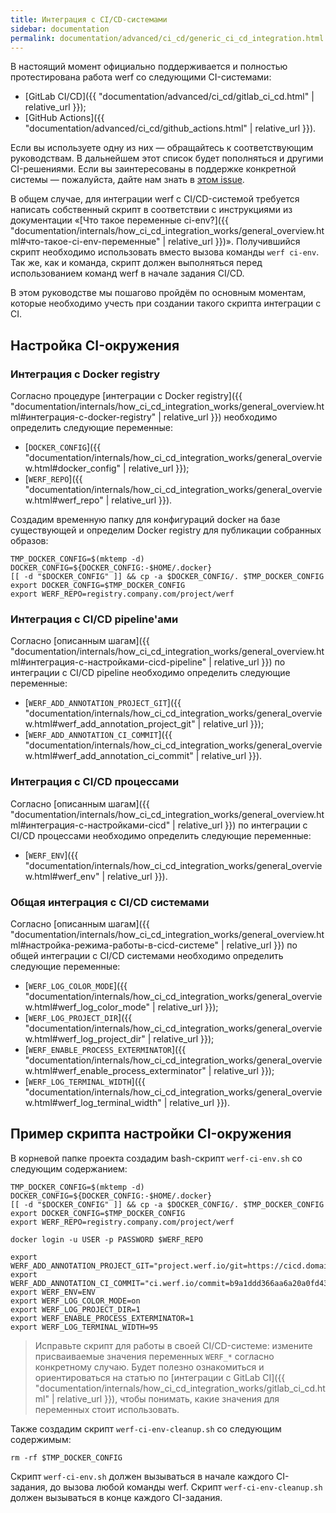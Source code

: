 ```yaml
---
title: Интеграция с CI/CD-системами
sidebar: documentation
permalink: documentation/advanced/ci_cd/generic_ci_cd_integration.html
---
```


В настоящий момент официально поддерживается и полностью протестирована работа werf со следующими CI-системами:
 * [GitLab CI/CD]({{ "documentation/advanced/ci_cd/gitlab_ci_cd.html" | relative_url }});
 * [GitHub Actions]({{ "documentation/advanced/ci_cd/github_actions.html" | relative_url }}).

Если вы используете одну из них — обращайтесь к соответствующим руководствам. В дальнейшем этот список будет пополняться и другими CI-решениями. Если вы заинтересованы в поддержке конкретной системы — пожалуйста, дайте нам знать в [этом issue](https://github.com/werf/werf/issues/1617).

В общем случае, для интеграции werf с CI/CD-системой требуется написать собственный скрипт в соответствии с инструкциями из документации «[Что такое переменные ci-env?]({{ "documentation/internals/how_ci_cd_integration_works/general_overview.html#что-такое-ci-env-переменные" | relative_url }})». Получившийся скрипт необходимо использовать вместо вызова команды `werf ci-env`. Так же, как и команда, скрипт должен выполняться перед использованием команд werf в начале задания CI/CD.

В этом руководстве мы пошагово пройдём по основным моментам, которые необходимо учесть при создании такого скрипта интеграции с CI.

## Настройка CI-окружения

### Интеграция с Docker registry

Согласно процедуре [интеграции с Docker registry]({{ "documentation/internals/how_ci_cd_integration_works/general_overview.html#интеграция-с-docker-registry" | relative_url }}) необходимо определить следующие переменные:
 * [`DOCKER_CONFIG`]({{ "documentation/internals/how_ci_cd_integration_works/general_overview.html#docker_config" | relative_url }});
 * [`WERF_REPO`]({{ "documentation/internals/how_ci_cd_integration_works/general_overview.html#werf_repo" | relative_url }}).

Создадим временную папку для конфигураций docker на базе существующей и определим Docker registry для публикации собранных образов:

```shell
TMP_DOCKER_CONFIG=$(mktemp -d)
DOCKER_CONFIG=${DOCKER_CONFIG:-$HOME/.docker}
[[ -d "$DOCKER_CONFIG" ]] && cp -a $DOCKER_CONFIG/. $TMP_DOCKER_CONFIG
export DOCKER_CONFIG=$TMP_DOCKER_CONFIG
export WERF_REPO=registry.company.com/project/werf
```

### Интеграция с CI/CD pipeline'ами

Согласно [описанным шагам]({{ "documentation/internals/how_ci_cd_integration_works/general_overview.html#интеграция-с-настройками-cicd-pipeline" | relative_url }}) по интеграции с CI/CD pipeline необходимо определить следующие переменные:
 * [`WERF_ADD_ANNOTATION_PROJECT_GIT`]({{ "documentation/internals/how_ci_cd_integration_works/general_overview.html#werf_add_annotation_project_git" | relative_url }});
 * [`WERF_ADD_ANNOTATION_CI_COMMIT`]({{ "documentation/internals/how_ci_cd_integration_works/general_overview.html#werf_add_annotation_ci_commit" | relative_url }}).

### Интеграция с CI/CD процессами

Согласно [описанным шагам]({{ "documentation/internals/how_ci_cd_integration_works/general_overview.html#интеграция-с-настройками-cicd" | relative_url }}) по интеграции с CI/CD процессами необходимо определить следующие переменные:
 * [`WERF_ENV`]({{ "documentation/internals/how_ci_cd_integration_works/general_overview.html#werf_env" | relative_url }}).

### Общая интеграция с CI/CD системами

Согласно [описанным шагам]({{ "documentation/internals/how_ci_cd_integration_works/general_overview.html#настройка-режима-работы-в-cicd-системе" | relative_url }}) по общей интеграции с CI/CD системами необходимо определить следующие переменные:
 * [`WERF_LOG_COLOR_MODE`]({{ "documentation/internals/how_ci_cd_integration_works/general_overview.html#werf_log_color_mode" | relative_url }});
 * [`WERF_LOG_PROJECT_DIR`]({{ "documentation/internals/how_ci_cd_integration_works/general_overview.html#werf_log_project_dir" | relative_url }});
 * [`WERF_ENABLE_PROCESS_EXTERMINATOR`]({{ "documentation/internals/how_ci_cd_integration_works/general_overview.html#werf_enable_process_exterminator" | relative_url }});
 * [`WERF_LOG_TERMINAL_WIDTH`]({{ "documentation/internals/how_ci_cd_integration_works/general_overview.html#werf_log_terminal_width" | relative_url }}).

## Пример скрипта настройки CI-окружения

В корневой папке проекта создадим bash-скрипт `werf-ci-env.sh` со следующим содержанием:

```shell
TMP_DOCKER_CONFIG=$(mktemp -d)
DOCKER_CONFIG=${DOCKER_CONFIG:-$HOME/.docker}
[[ -d "$DOCKER_CONFIG" ]] && cp -a $DOCKER_CONFIG/. $TMP_DOCKER_CONFIG
export DOCKER_CONFIG=$TMP_DOCKER_CONFIG
export WERF_REPO=registry.company.com/project/werf

docker login -u USER -p PASSWORD $WERF_REPO

export WERF_ADD_ANNOTATION_PROJECT_GIT="project.werf.io/git=https://cicd.domain.com/project/x"
export WERF_ADD_ANNOTATION_CI_COMMIT="ci.werf.io/commit=b9a1ddd366aa6a20a0fd43fb6612f349d33465ff"
export WERF_ENV=ENV
export WERF_LOG_COLOR_MODE=on
export WERF_LOG_PROJECT_DIR=1
export WERF_ENABLE_PROCESS_EXTERMINATOR=1
export WERF_LOG_TERMINAL_WIDTH=95
```

> Исправьте скрипт для работы в своей CI/CD-системе: измените присваиваемые значения переменных `WERF_*` согласно конкретному случаю. Будет полезно ознакомиться и ориентироваться на статью по [интеграции с GitLab CI]({{ "documentation/internals/how_ci_cd_integration_works/gitlab_ci_cd.html" | relative_url }}), чтобы понимать, какие значения для переменных стоит использовать.

Также создадим скрипт `werf-ci-env-cleanup.sh` со следующим содержимым:

```shell
rm -rf $TMP_DOCKER_CONFIG
```

Скрипт `werf-ci-env.sh` должен вызываться в начале каждого CI-задания, до вызова любой команды werf.
Скрипт `werf-ci-env-cleanup.sh` должен вызываться в конце каждого CI-задания.
